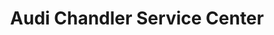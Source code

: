 ---
title: "Audi Chandler Service Center"
url: /chandler/audi-chandler-service-center/
shop: car repair
---